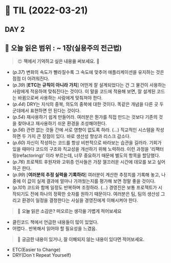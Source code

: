 # :pencil: TIL (2022-03-21)
## DAY 2
:book: 오늘 읽은 범위 : ~ 1장(실용주의 전근법)
---
> :heart_eyes: **책에서 기억하고 싶은 내용을 써보세요.** :clap:
- (_p.37_) 변화의 속도가 빨라질수록 그 속도에 맞추어 애플리케이션을 유지하는 것은 점점 더 어려워진다.  
- (_p.39_) [__ETC는 규칙이 아니라 가치__] 어떤게 잘 설계되었다는 건 그 물건이 사용하는 사람에게 적응하여 맞춰진다는 것이다.
이 말을 코드에 적용해 보면, 잘 설계된 코드는 바뀜으로써 사용하는 사람에게 맞춰져야 한다.  
- (_p.44_) DRY는 지식의 중복, 의도의 중복에 대한 것이다. 똑같은 개념을 다른 곳 두군데에서 표현하면 안 된다는 것이다.  
- (_p.54_) 재사용하기 쉽게 만들어라. 여러분은 뭔가를 직접 만드는 것보다 기존의 것을 찾아내고 재사용하기 쉬운 환경을 조성해야한다.  
- (_p.56_) 관련 없는 것들 간에 서로 영향이 없도록 하라. (...) 직교적인 시스템을 작성하면 두 가지 큰 장점이 있다. 바로 생산성 향상과 리스크 감소다.  
- (_p.60_) 자신이 작성하는 코드를 항상 비판적으로 바라보는 습관을 길러라. 기회가 있을 때마다 코드의 구조와 직교성을 개선하기 위해 노력하라.
이런 과정을 '리팩터링(refactoring)' 이라 부르는데, 너무 중요하기 때문에 별도의 항목을 할당했다.  
- (_p.76_) 프로젝트 후원자와 고위층 인사들은 가장 껄끄러운 시간에 데모를 보고 싶어 하곤 한다.  
- (_p.99_) [__여러분의 추정 실력을 기록하라__] 여러분이 계산한 추정치를 기록해 놓고, 나중에 이 값이 실제 결과에 얼마나 가까웠는지를 평가해 보면 정말 좋을 것이다.  
- (_p.101_) 코드와 함께 일정도 반복하며 조정하라. (...) 경영진은 보통 프로젝트가 시작되기도 전에 하나의 정확한 숫자를 원하기 때문이다.
여러분은 팀, 팀의 생산성 그리고 환경이 일정을 결정한다는 사실을 경영진에게 이해시켜야 한다.


> :thinking: **오늘 읽은 소감은? 떠오르는 생각을 가볍게 적어보세요**
- 클린코드 책에서 언급한 내용들이 많이 있었다.
- 어렵다.. 반복해서 읽어야 할 필요성을 느겼음.


> :mag_right: **궁금한 내용이 있거나, 잘 이해되지 않는 내용이 있다면 적어보세요.**
- ETC(Easier to Change)
- DRY(Don`t Repeat Yourself)
